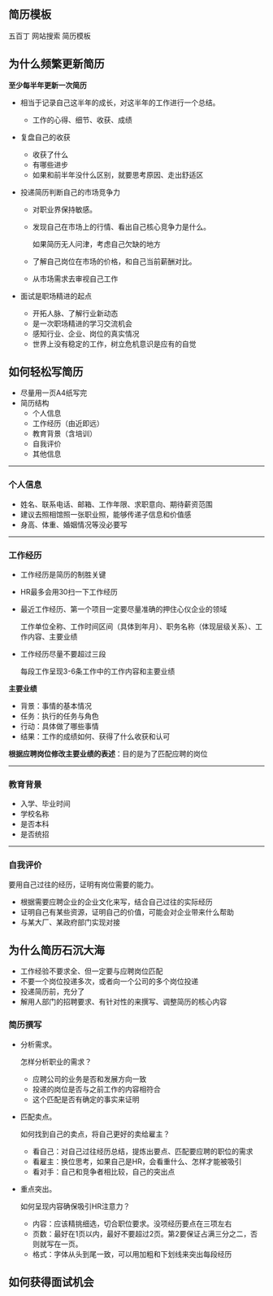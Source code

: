 ## 简历模板

五百丁 网站搜索 简历模板



## 为什么频繁更新简历

**至少每半年更新一次简历**

- 相当于记录自己这半年的成长，对这半年的工作进行一个总结。

  - 工作的心得、细节、收获、成绩

- 复盘自己的收获

  - 收获了什么
  - 有哪些进步
  - 如果和前半年没什么区别，就要思考原因、走出舒适区

- 投递简历判断自己的市场竞争力

  - 对职业界保持敏感。

  - 发现自己在市场上的行情、看出自己核心竞争力是什么。

    如果简历无人问津，考虑自己欠缺的地方

  - 了解自己岗位在市场的价格，和自己当前薪酬对比。

  - 从市场需求去审视自己工作

- 面试是职场精进的起点

  - 开拓人脉、了解行业新动态
  - 是一次职场精进的学习交流机会
  - 感知行业、企业、岗位的真实情况
  - 世界上没有稳定的工作，树立危机意识是应有的自觉



## 如何轻松写简历

- 尽量用一页A4纸写完
- 简历结构
  - 个人信息
  - 工作经历（由近即远）
  - 教育背景（含培训）
  - 自我评价
  - 其他信息



------



### **个人信息**

- 姓名、联系电话、邮箱、工作年限、求职意向、期待薪资范围
- 建议去照相馆照一张职业照，能够传递子信息和价值感
- 身高、体重、婚姻情况等没必要写



------



### **工作经历**

- 工作经历是简历的制胜关键

- HR最多会用30扫一下工作经历

- 最近工作经历、第一个项目一定要尽量准确的押住心仪企业的领域

  工作单位全称、工作时间区间（具体到年月）、职务名称（体现层级关系）、工作内容、主要业绩

- 工作经历尽量不要超过三段

  每段工作呈现3-6条工作中的工作内容和主要业绩



**主要业绩** 

- 背景：事情的基本情况
- 任务：执行的任务与角色
- 行动：具体做了哪些事情
- 结果：工作的成绩如何、获得了什么收获和认可



**根据应聘岗位修改主要业绩的表述**：目的是为了匹配应聘的岗位



------



### **教育背景**

- 入学、毕业时间
- 学校名称
- 是否本科
- 是否统招



------



### **自我评价**

要用自己过往的经历，证明有岗位需要的能力。

- 根据需要应聘企业的企业文化来写，结合自己过往的实际经历
- 证明自己有某些资源，证明自己的价值，可能会对企业带来什么帮助
- 与某大厂、某政府部门实现对接





## 为什么简历石沉大海

- 工作经验不要求全、但一定要与应聘岗位匹配
- 不要一个岗位投递多次，或者向一个公司的多个岗位投递
- 投递简历前，充分了
- 解用人部门的招聘要求、有针对性的来撰写、调整简历的核心内容



### 简历撰写

- 分析需求。 

  怎样分析职业的需求？

  - 应聘公司的业务是否和发展方向一致
  - 投递的岗位是否与之前工作的内容相符合
  - 这个匹配是否有确定的事实来证明

- 匹配卖点。 

  如何找到自己的卖点，将自己更好的卖给雇主？

  - 看自己：对自己过往经历总结，提炼出要点、匹配要应聘的职位的需求
  - 看雇主：换位思考，如果自己是HR，会看重什么、怎样才能被吸引
  - 看对手：自己和竞争者相比较，自己的突出点

- 重点突出。

  如何呈现内容确保吸引HR注意力？

  - 内容：应该精挑细选，切合职位要求。没项经历要点在三项左右
  - 页数：最好在1页以内，最好不要超过2页。第2要保证占满三分之二，否则就写在一页。
  - 格式：字体从头到尾一致，可以用加粗和下划线来突出每段经历



## 如何获得面试机会

